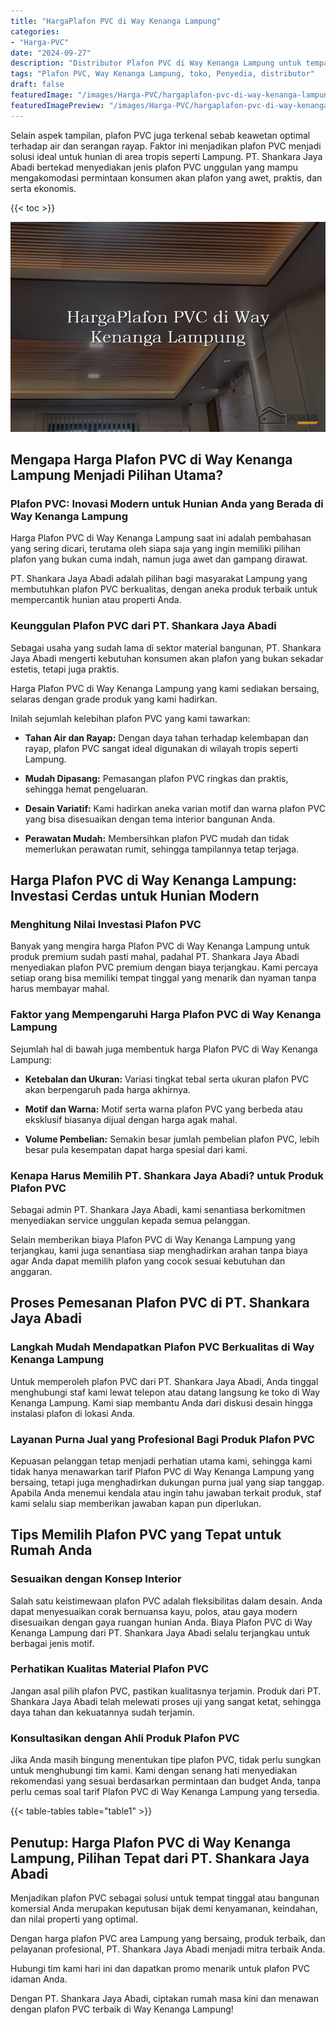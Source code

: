 ```yaml
---
title: "HargaPlafon PVC di Way Kenanga Lampung"
categories:
- "Harga-PVC"
date: "2024-09-27"
description: "Distributor Plafon PVC di Way Kenanga Lampung untuk tempat tinggal, office, dan ritel. Panel unggulan, beragam motif, variasi warna elegan, dengan jasa instalasi dikerjakan oleh teknisi berpengalaman serta garansi resmi!|Layanan distribusi Plafon PVC di Way Kenanga Lampung bagi keperluan tempat tinggal, perkantoran, maupun gerai, beserta panel terbaik dan instalasi oleh teknisi ahli serta garansi resmi.|Alternatif Plafon PVC di Way Kenanga Lampung yang terbukti bagi hunian, office, dan ritel, bersama produk terbaik dan instalasi dikerjakan oleh tim profesional dan garansi resmi.|Penjualan Plafon PVC di Way Kenanga Lampung bagi tempat tinggal, office, dan ritel, dengan produk berkualitas dan instalasi ditangani oleh tenaga ahli profesional, disertai dengan garansi resmi.}"
tags: "Plafon PVC, Way Kenanga Lampung, toko, Penyedia, distributor"
draft: false
featuredImage: "/images/Harga-PVC/hargaplafon-pvc-di-way-kenanga-lampung.png"
featuredImagePreview: "/images/Harga-PVC/hargaplafon-pvc-di-way-kenanga-lampung.png"
---
```


Selain aspek tampilan, plafon PVC juga terkenal sebab keawetan optimal terhadap air dan serangan rayap. Faktor ini menjadikan plafon PVC menjadi solusi ideal untuk hunian di area tropis seperti Lampung. PT. Shankara Jaya Abadi bertekad menyediakan jenis plafon PVC unggulan yang mampu mengakomodasi permintaan konsumen akan plafon yang awet, praktis, dan serta ekonomis.

{{< toc >}}

![HargaPlafon PVC di Way Kenanga Lampung](/images/Harga-PVC/HargaPlafon-PVC-di-Way-Kenanga-Lampung.png)

## Mengapa Harga Plafon PVC di Way Kenanga Lampung Menjadi Pilihan Utama?

### Plafon PVC: Inovasi Modern untuk Hunian Anda yang Berada di Way Kenanga Lampung

Harga Plafon PVC di Way Kenanga Lampung saat ini adalah pembahasan yang sering dicari, terutama oleh siapa saja yang ingin memiliki pilihan plafon yang bukan cuma indah, namun juga awet dan gampang dirawat.

PT. Shankara Jaya Abadi adalah pilihan bagi masyarakat Lampung yang membutuhkan plafon PVC berkualitas, dengan aneka produk terbaik untuk mempercantik hunian atau properti Anda.

### Keunggulan Plafon PVC dari PT. Shankara Jaya Abadi

Sebagai usaha yang sudah lama di sektor material bangunan, PT. Shankara Jaya Abadi mengerti kebutuhan konsumen akan plafon yang bukan sekadar estetis, tetapi juga praktis.

Harga Plafon PVC di Way Kenanga Lampung yang kami sediakan bersaing, selaras dengan grade produk yang kami hadirkan.

Inilah sejumlah kelebihan plafon PVC yang kami tawarkan:

- **Tahan Air dan Rayap:** Dengan daya tahan terhadap kelembapan dan rayap, plafon PVC sangat ideal digunakan di wilayah tropis seperti Lampung.

- **Mudah Dipasang:** Pemasangan plafon PVC ringkas dan praktis, sehingga hemat pengeluaran.

- **Desain Variatif:** Kami hadirkan aneka varian motif dan warna plafon PVC yang bisa disesuaikan dengan tema interior bangunan Anda.

- **Perawatan Mudah:** Membersihkan plafon PVC mudah dan tidak memerlukan perawatan rumit, sehingga tampilannya tetap terjaga.

## Harga Plafon PVC di Way Kenanga Lampung: Investasi Cerdas untuk Hunian Modern

### Menghitung Nilai Investasi Plafon PVC

Banyak yang mengira harga Plafon PVC di Way Kenanga Lampung untuk produk premium sudah pasti mahal, padahal PT. Shankara Jaya Abadi menyediakan plafon PVC premium dengan biaya terjangkau. Kami percaya setiap orang bisa memiliki tempat tinggal yang menarik dan nyaman tanpa harus membayar mahal.

### Faktor yang Mempengaruhi Harga Plafon PVC di Way Kenanga Lampung

Sejumlah hal di bawah juga membentuk harga Plafon PVC di Way Kenanga Lampung:

- **Ketebalan dan Ukuran:** Variasi tingkat tebal serta ukuran plafon PVC akan berpengaruh pada harga akhirnya.

- **Motif dan Warna:** Motif serta warna plafon PVC yang berbeda atau eksklusif biasanya dijual dengan harga agak mahal.

- **Volume Pembelian:** Semakin besar jumlah pembelian plafon PVC, lebih besar pula kesempatan dapat harga spesial dari kami.

### Kenapa Harus Memilih PT. Shankara Jaya Abadi? untuk Produk Plafon PVC

Sebagai admin PT. Shankara Jaya Abadi, kami senantiasa berkomitmen menyediakan service unggulan kepada semua pelanggan.

Selain memberikan biaya Plafon PVC di Way Kenanga Lampung yang terjangkau, kami juga senantiasa siap menghadirkan arahan tanpa biaya agar Anda dapat memilih plafon yang cocok sesuai kebutuhan dan anggaran.

## Proses Pemesanan Plafon PVC di PT. Shankara Jaya Abadi

### Langkah Mudah Mendapatkan Plafon PVC Berkualitas di Way Kenanga Lampung

Untuk memperoleh plafon PVC dari PT. Shankara Jaya Abadi, Anda tinggal menghubungi staf kami lewat telepon atau datang langsung ke toko di Way Kenanga Lampung. Kami siap membantu Anda dari diskusi desain hingga instalasi plafon di lokasi Anda.

### Layanan Purna Jual yang Profesional Bagi Produk Plafon PVC

Kepuasan pelanggan tetap menjadi perhatian utama kami, sehingga kami tidak hanya menawarkan tarif Plafon PVC di Way Kenanga Lampung yang bersaing, tetapi juga menghadirkan dukungan purna jual yang siap tanggap. Apabila Anda menemui kendala atau ingin tahu jawaban terkait produk, staf kami selalu siap memberikan jawaban kapan pun diperlukan.

## Tips Memilih Plafon PVC yang Tepat untuk Rumah Anda

### Sesuaikan dengan Konsep Interior

Salah satu keistimewaan plafon PVC adalah fleksibilitas dalam desain. Anda dapat menyesuaikan corak bernuansa kayu, polos, atau gaya modern disesuaikan dengan gaya ruangan hunian Anda. Biaya Plafon PVC di Way Kenanga Lampung dari PT. Shankara Jaya Abadi selalu terjangkau untuk berbagai jenis motif.

### Perhatikan Kualitas Material Plafon PVC

Jangan asal pilih plafon PVC, pastikan kualitasnya terjamin. Produk dari PT. Shankara Jaya Abadi telah melewati proses uji yang sangat ketat, sehingga daya tahan dan kekuatannya sudah terjamin.

### Konsultasikan dengan Ahli Produk Plafon PVC

Jika Anda masih bingung menentukan tipe plafon PVC, tidak perlu sungkan untuk menghubungi tim kami. Kami dengan senang hati menyediakan rekomendasi yang sesuai berdasarkan permintaan dan budget Anda, tanpa perlu cemas soal tarif Plafon PVC di Way Kenanga Lampung yang tersedia.

{{< table-tables table="table1" >}}

## Penutup: Harga Plafon PVC di Way Kenanga Lampung, Pilihan Tepat dari PT. Shankara Jaya Abadi

Menjadikan plafon PVC sebagai solusi untuk tempat tinggal atau bangunan komersial Anda merupakan keputusan bijak demi kenyamanan, keindahan, dan nilai properti yang optimal.

Dengan harga plafon PVC area Lampung yang bersaing, produk terbaik, dan pelayanan profesional, PT. Shankara Jaya Abadi menjadi mitra terbaik Anda.

Hubungi tim kami hari ini dan dapatkan promo menarik untuk plafon PVC idaman Anda.

Dengan PT. Shankara Jaya Abadi, ciptakan rumah masa kini dan menawan dengan plafon PVC terbaik di Way Kenanga Lampung!

